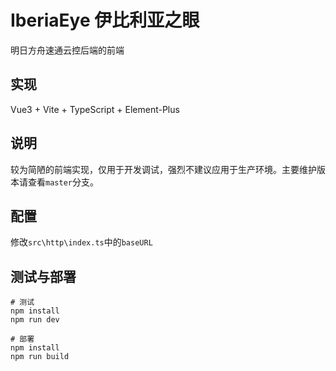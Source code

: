 # IberiaEye 伊比利亚之眼

明日方舟速通云控后端的前端

## 实现

Vue3 + Vite + TypeScript + Element-Plus

## 说明

较为简陋的前端实现，仅用于开发调试，强烈不建议应用于生产环境。主要维护版本请查看`master`分支。

## 配置

修改`src\http\index.ts`中的`baseURL`

## 测试与部署

```shell
# 测试
npm install
npm run dev

# 部署
npm install
npm run build
```
